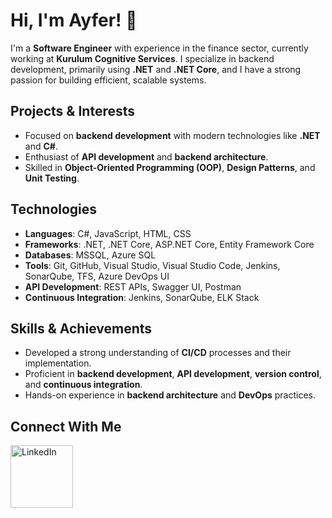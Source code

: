# Hi, I'm Ayfer! 👋

I'm a **Software Engineer** with experience in the finance sector, currently working at **Kurulum Cognitive Services**. I specialize in backend development, primarily using **.NET** and **.NET Core**, and I have a strong passion for building efficient, scalable systems.

## Projects & Interests

- Focused on **backend development** with modern technologies like **.NET** and **C#**.
- Enthusiast of **API development** and **backend architecture**.
- Skilled in **Object-Oriented Programming (OOP)**, **Design Patterns**, and **Unit Testing**.

## Technologies

- **Languages**: C#, JavaScript, HTML, CSS
- **Frameworks**: .NET, .NET Core, ASP.NET Core, Entity Framework Core
- **Databases**: MSSQL, Azure SQL
- **Tools**: Git, GitHub, Visual Studio, Visual Studio Code, Jenkins, SonarQube, TFS, Azure DevOps UI
- **API Development**: REST APIs, Swagger UI, Postman
- **Continuous Integration**: Jenkins, SonarQube, ELK Stack

## Skills & Achievements

- Developed a strong understanding of **CI/CD** processes and their implementation.
- Proficient in **backend development**, **API development**, **version control**, and **continuous integration**.
- Hands-on experience in **backend architecture** and **DevOps** practices.

## Connect With Me

<a href="https://www.linkedin.com/in/ayfer-kınay/" target="_blank">
  <img src="https://upload.wikimedia.org/wikipedia/commons/0/01/LinkedIn_Logo_2023.png" alt="LinkedIn" style="width: 100px;"/>
</a>
